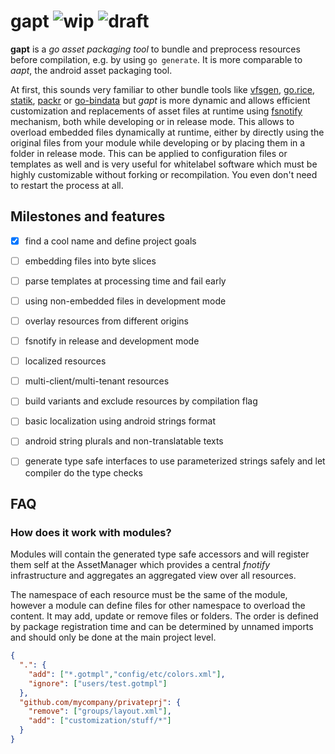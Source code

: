 # gapt ![wip](https://img.shields.io/badge/-work%20in%20progress-red) ![draft](https://img.shields.io/badge/-draft-red)

**gapt** is a *go asset packaging tool* to bundle and preprocess resources before compilation, e.g.
by using `go generate`. It is more comparable to *aapt*, the android asset packaging tool. 

At first, this sounds very familiar to other bundle tools like [vfsgen](https://github.com/shurcooL/vfsgen),
  [go.rice](https://github.com/GeertJohan/go.rice), [statik](https://github.com/rakyll/statik),
   [packr](https://github.com/gobuffalo/packr) or [go-bindata](https://github.com/gnoso/go-bindata) but
*gapt* is more dynamic and allows efficient customization and replacements of asset files at runtime
using [fsnotify](https://fsnotify.org/) mechanism, both while developing or in release mode. 
This allows to overload embedded files dynamically at runtime, either by directly using the 
original files from your module while
developing or by placing them in a folder in release mode. This can be applied to configuration files
or templates as well and is very useful for whitelabel software which must be highly customizable without
forking or recompilation. You even don't need to restart the process at all.

## Milestones and features

- [x] find a cool name and define project goals  
- [ ] embedding files into byte slices    
- [ ] parse templates at processing time and fail early  
- [ ] using non-embedded files in development mode  
- [ ] overlay resources from different origins  
- [ ] fsnotify in release and development mode  
- [ ] localized resources  
- [ ] multi-client/multi-tenant resources  
- [ ] build variants and exclude resources by compilation flag  
- [ ] basic localization using android strings format  
- [ ] android string plurals and non-translatable texts  
- [ ] generate type safe interfaces to use parameterized strings safely and let compiler do the type checks


## FAQ

### How does it work with modules?
Modules will contain the generated type safe accessors and will register them self at the AssetManager
which provides a central *fnotify* infrastructure and aggregates an aggregated view over all resources. 

The namespace of each resource must be the same of the module, however a module can define files
for other namespace to overload the content. It may add, update or remove files or folders. The order
is defined by package registration time and can be determined by unnamed imports and should only be
done at the main project level.

```json
{
  ".": {
    "add": ["*.gotmpl","config/etc/colors.xml"],
    "ignore": ["users/test.gotmpl"]
  },
  "github.com/mycompany/privateprj": {
    "remove": ["groups/layout.xml"],
    "add": ["customization/stuff/*"]
  }
}
```